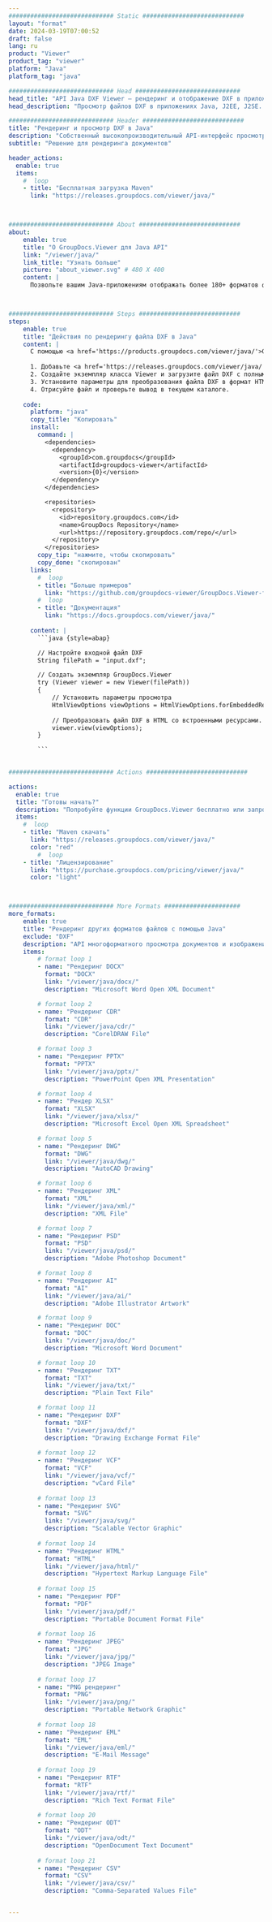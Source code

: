 ```yaml
---
############################# Static ############################
layout: "format"
date: 2024-03-19T07:00:52
draft: false
lang: ru
product: "Viewer"
product_tag: "viewer"
platform: "Java"
platform_tag: "java"

############################# Head #############################
head_title: "API Java DXF Viewer – рендеринг и отображение DXF в приложениях Java"
head_description: "Просмотр файлов DXF в приложениях Java, J2EE, J2SE. Поддерживает просмотр более 180 форматов документов и изображений в режиме HTML, PDF или изображений, а также расширенные функции для управления параметрами просмотра документов."

############################# Header ############################
title: "Рендеринг и просмотр DXF в Java" 
description: "Собственный высокопроизводительный API-интерфейс просмотра файлов DXF для приложений на базе Java, J2EE и J2SE, поддерживающий широкий спектр дополнительных функций для настройки внешнего вида формата выходного документа." 
subtitle: "Решение для рендеринга документов" 

header_actions:
  enable: true
  items:
    #  loop
    - title: "Бесплатная загрузка Maven"
      link: "https://releases.groupdocs.com/viewer/java/"



############################# About ############################
about:
    enable: true
    title: "О GroupDocs.Viewer для Java API"
    link: "/viewer/java/"
    link_title: "Узнать больше"
    picture: "about_viewer.svg" # 480 X 400
    content: |
      Позвольте вашим Java-приложениям отображать более 180+ форматов файлов в режимах HTML, PDF или изображений с помощью API GroupDocs.Viewer для Java без установки какого-либо дополнительного программного обеспечения; такие как Microsoft Office, Apache Open Office, Adobe Acrobat Reader и т. д. Разработчики могут легко просматривать все популярные изображения и типы документов, включая Microsoft Office, OpenDocument, HTML, PDF, Archive, Diagrams, Photoshop, AutoCAD и форматы языков программирования внутри приложений Java с помощью быстрый и качественный рендеринг.



############################# Steps ############################
steps:
    enable: true
    title: "Действия по рендерингу файла DXF в Java" 
    content: |
      С помощью <a href='https://products.groupdocs.com/viewer/java/'>GroupDocs.Viewer</a> вы можете преобразовать DXF в HTML, JPEG, PNG или PDF за несколько шагов.
      
      1. Добавьте <a href='https://releases.groupdocs.com/viewer/java/'>GroupDocs.Viewer для Java</a> в качестве зависимости к вашему проекту. 
      2. Создайте экземпляр класса Viewer и загрузите файл DXF с полным путем.  
      3. Установите параметры для преобразования файла DXF в формат HTML, PNG, JPEG или PDF. 
      4. Отрисуйте файл и проверьте вывод в текущем каталоге. 
   
    code:
      platform: "java"
      copy_title: "Копировать"
      install:
        command: |
          <dependencies>
            <dependency>
              <groupId>com.groupdocs</groupId>
              <artifactId>groupdocs-viewer</artifactId>
              <version>{0}</version>
            </dependency>
          </dependencies>

          <repositories>
            <repository>
              <id>repository.groupdocs.com</id>
              <name>GroupDocs Repository</name>
              <url>https://repository.groupdocs.com/repo/</url>
            </repository>
          </repositories>
        copy_tip: "нажмите, чтобы скопировать"
        copy_done: "скопирован"
      links:
        #  loop
        - title: "Больше примеров"
          link: "https://github.com/groupdocs-viewer/GroupDocs.Viewer-for-Java"
        #  loop
        - title: "Документация"
          link: "https://docs.groupdocs.com/viewer/java/"
          
      content: |
        ```java {style=abap}

        // Настройте входной файл DXF
        String filePath = "input.dxf";

        // Создать экземпляр GroupDocs.Viewer
        try (Viewer viewer = new Viewer(filePath))
        {
            // Установить параметры просмотра
            HtmlViewOptions viewOptions = HtmlViewOptions.forEmbeddedResources();
                
            // Преобразовать файл DXF в HTML со встроенными ресурсами.
            viewer.view(viewOptions);
        }

        ```
            

############################# Actions ############################

actions:
  enable: true
  title: "Готовы начать?"
  description: "Попробуйте функции GroupDocs.Viewer бесплатно или запросите лицензию."
  items:
    #  loop
    - title: "Maven скачать"
      link: "https://releases.groupdocs.com/viewer/java/"
      color: "red"
        #  loop
    - title: "Лицензирование"
      link: "https://purchase.groupdocs.com/pricing/viewer/java/"
      color: "light"



############################# More Formats #####################
more_formats:
    enable: true
    title: "Рендеринг других форматов файлов с помощью Java"
    exclude: "DXF"
    description: "API многоформатного просмотра документов и изображений для Java. Просмотрите некоторые популярные форматы файлов ниже без использования внешних программ просмотра."
    items: 
        # format loop 1
        - name: "Рендеринг DOCX"
          format: "DOCX"
          link: "/viewer/java/docx/"
          description: "Microsoft Word Open XML Document" 

        # format loop 2
        - name: "Рендеринг CDR" 
          format: "CDR"
          link: "/viewer/java/cdr/"
          description: "CorelDRAW File" 

        # format loop 3
        - name: "Рендеринг PPTX"
          format: "PPTX"
          link: "/viewer/java/pptx/"
          description: "PowerPoint Open XML Presentation" 

        # format loop 4
        - name: "Рендер XLSX"
          format: "XLSX"
          link: "/viewer/java/xlsx/"
          description: "Microsoft Excel Open XML Spreadsheet" 

        # format loop 5
        - name: "Рендеринг DWG"
          format: "DWG"
          link: "/viewer/java/dwg/"
          description: "AutoCAD Drawing"

        # format loop 6
        - name: "Рендеринг XML"
          format: "XML"
          link: "/viewer/java/xml/"
          description: "XML File"

        # format loop 7
        - name: "Рендеринг PSD"
          format: "PSD"
          link: "/viewer/java/psd/"
          description: "Adobe Photoshop Document"

        # format loop 8
        - name: "Рендеринг AI"
          format: "AI"
          link: "/viewer/java/ai/"
          description: "Adobe Illustrator Artwork"

        # format loop 9
        - name: "Рендеринг DOC"
          format: "DOC"
          link: "/viewer/java/doc/"
          description: "Microsoft Word Document" 

        # format loop 10
        - name: "Рендеринг TXT" 
          format: "TXT"
          link: "/viewer/java/txt/"
          description: "Plain Text File" 

        # format loop 11
        - name: "Рендеринг DXF" 
          format: "DXF"
          link: "/viewer/java/dxf/"
          description: "Drawing Exchange Format File"  
          
        # format loop 12
        - name: "Рендеринг VCF"
          format: "VCF"
          link: "/viewer/java/vcf/"
          description: "vCard File"  
              
        # format loop 13
        - name: "Рендеринг SVG"
          format: "SVG"
          link: "/viewer/java/svg/"
          description: "Scalable Vector Graphic" 
          
        # format loop 14
        - name: "Рендеринг HTML"
          format: "HTML"
          link: "/viewer/java/html/"
          description: "Hypertext Markup Language File" 
          
        # format loop 15
        - name: "Рендеринг PDF"
          format: "PDF"
          link: "/viewer/java/pdf/"
          description: "Portable Document Format File"
          
        # format loop 16
        - name: "Рендеринг JPEG"
          format: "JPG"
          link: "/viewer/java/jpg/"
          description: "JPEG Image"
          
        # format loop 17
        - name: "PNG рендеринг"
          format: "PNG"
          link: "/viewer/java/png/"
          description: "Portable Network Graphic" 
          
        # format loop 18
        - name: "Рендеринг EML"
          format: "EML"
          link: "/viewer/java/eml/"
          description: "E-Mail Message" 
          
        # format loop 19
        - name: "Рендеринг RTF"
          format: "RTF"
          link: "/viewer/java/rtf/"
          description: "Rich Text Format File" 
          
        # format loop 20
        - name: "Рендеринг ODT"
          format: "ODT"
          link: "/viewer/java/odt/"
          description: "OpenDocument Text Document" 
          
        # format loop 21
        - name: "Рендеринг CSV"
          format: "CSV"
          link: "/viewer/java/csv/"
          description: "Comma-Separated Values File" 


---
```

